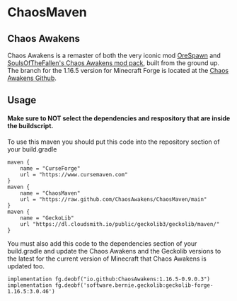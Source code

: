 # ChaosMaven
## Chaos Awakens
Chaos Awakens is a remaster of both the very iconic mod [OreSpawn](https://www.orespawn.com/download.html) and [SoulsOfTheFallen's Chaos Awakens mod pack](https://web.archive.org/web/20180314164908/http://www.dangerzonegame.net/mods.html), built from the ground up. The branch for the 1.16.5 version for Minecraft Forge is located at the [Chaos Awakens Github](https://github.com/ChaosAwakens/ChaosAwakens).

## Usage
#### Make sure to NOT select the dependencies and respository that are inside the buildscript.
To use this maven you should put this code into the repository section of your build.gradle

	maven {
		name = "CurseForge"
		url = "https://www.cursemaven.com"
    }
	maven {
		name = "ChaosMaven"
		url = "https://raw.github.com/ChaosAwakens/ChaosMaven/main"
	}
	maven {
		name = "GeckoLib"
		url "https://dl.cloudsmith.io/public/geckolib3/geckolib/maven/"
	}
    
You must also add this code to the dependencies section of your build.gradle and update the Chaos Awakens and the Geckolib versions to the latest for the current version of Minecraft that Chaos Awakens is updated too.

	implementation fg.deobf("io.github:ChaosAwakens:1.16.5-0.9.0.3")
	implementation fg.deobf('software.bernie.geckolib:geckolib-forge-1.16.5:3.0.46')
